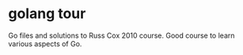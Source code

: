 # golang tour
Go files and solutions to Russ Cox 2010 course. Good course to learn various aspects of Go.
